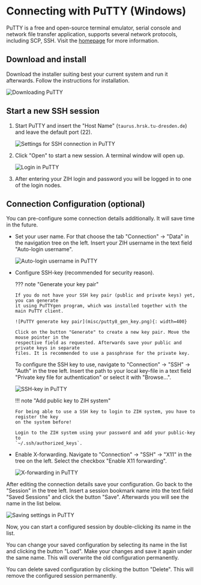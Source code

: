 # Connecting with PuTTY (Windows)

PuTTY is a free and open-source terminal emulator, serial console and network file transfer
application, supports several network protocols, including SCP, SSH. Visit the
[homepage](https://www.putty.org) for more information.

## Download and install

Download the installer suiting best your current system and run it afterwards. Follow the
instructions for installation.

![Downloading PuTTY](misc/putty1_download.png)

## Start a new SSH session

1.  Start PuTTY and insert the "Host Name" (`taurus.hrsk.tu-dresden.de`) and leave the default
    port (22).

    ![Settings for SSH connection in PuTTY](misc/putty2_quickstart.png)

1.  Click "Open" to start a new session. A terminal window will open up.

    ![Login in PuTTY](misc/putty3_login.png)

1.  After entering your ZIH login and password you will be logged in to one of the login nodes.

## Connection Configuration (optional)

You can pre-configure some connection details additionally. It will save time in the future.

-   Set your user name. For that choose the tab "Connection" &#8594; "Data" in the navigation tree
    on the left. Insert your ZIH username in the text field "Auto-login username".

    ![Auto-login username in PuTTY](misc/putty4_username.png)

-   Configure SSH-key (recommended for security reason).

    ??? note "Generate your key pair"

        If you do not have your SSH key pair (public and private keys) yet, you can generate
        it using PuTTYgen program, which was installed together with the main PuTTY client.

        ![PuTTY generate key pair](misc/putty8_gen_key.png){: width=400}

        Click on the button "Generate" to create a new key pair. Move the mouse pointer in the
        respective field as requested. Afterwards save your public and private keys in separate
        files. It is recommended to use a passphrase for the private key.

    To configure the SSH key to use, navigate to "Connection" &#8594; "SSH" &#8594; "Auth" in the
    tree left. Insert the path to your local key-file in a text field "Private key file for
    authentication" or select it with "Browse...".

    ![SSH-key in PuTTY](misc/putty5_key.png)

    !!! note "Add public key to ZIH system"

        For being able to use a SSH key to login to ZIH system, you have to register the key
        on the system before!

        Login to the ZIH system using your password and add your public-key to
        `~/.ssh/authorized_keys`.

-   Enable X-forwarding. Navigate to "Connection" &#8594; "SSH" &#8594; "X11" in the tree on the
    left. Select the checkbox "Enable X11 forwarding".

    ![X-forwarding in PuTTY](misc/putty6_x11.png)

After editing the connection details save your configuration. Go back to the "Session" in the tree
left. Insert a session bookmark name into the text field "Saved Sessions" and click the button
"Save". Afterwards you will see the name in the list below.

![Saving settings in PuTTY](misc/putty7_save.png)

Now, you can start a configured session by double-clicking its name in the list.

You can change your saved configuration by selecting its name in the list and clicking the button
"Load". Make your changes and save it again under the same name. This will overwrite the old
configuration permanently.

You can delete saved configuration by clicking the button "Delete". This will remove the
configured session permanently.
